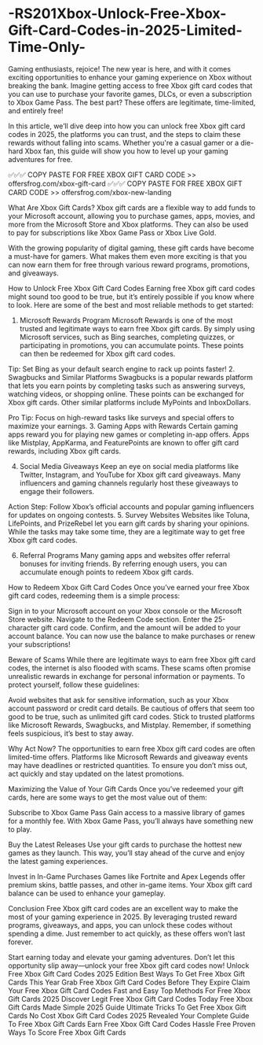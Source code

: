 # -RS201Xbox-Unlock-Free-Xbox-Gift-Card-Codes-in-2025-Limited-Time-Only-
Gaming enthusiasts, rejoice! The new year is here, and with it comes exciting opportunities to enhance your gaming experience on Xbox without breaking the bank. Imagine getting access to free Xbox gift card codes that you can use to purchase your favorite games, DLCs, or even a subscription to Xbox Game Pass. The best part? These offers are legitimate, time-limited, and entirely free!

In this article, we’ll dive deep into how you can unlock free Xbox gift card codes in 2025, the platforms you can trust, and the steps to claim these rewards without falling into scams. Whether you're a casual gamer or a die-hard Xbox fan, this guide will show you how to level up your gaming adventures for free.

✅✅✅ COPY PASTE FOR FREE XBOX GIFT CARD CODE >> offersfrog.com/xbox-gift-card
✅✅✅ COPY PASTE FOR FREE XBOX GIFT CARD CODE >> offersfrog.com/xbox-new-landing



What Are Xbox Gift Cards?
Xbox gift cards are a flexible way to add funds to your Microsoft account, allowing you to purchase games, apps, movies, and more from the Microsoft Store and Xbox platforms. They can also be used to pay for subscriptions like Xbox Game Pass or Xbox Live Gold.

With the growing popularity of digital gaming, these gift cards have become a must-have for gamers. What makes them even more exciting is that you can now earn them for free through various reward programs, promotions, and giveaways.

How to Unlock Free Xbox Gift Card Codes
Earning free Xbox gift card codes might sound too good to be true, but it’s entirely possible if you know where to look. Here are some of the best and most reliable methods to get started:

1. Microsoft Rewards Program
Microsoft Rewards is one of the most trusted and legitimate ways to earn free Xbox gift cards. By simply using Microsoft services, such as Bing searches, completing quizzes, or participating in promotions, you can accumulate points. These points can then be redeemed for Xbox gift card codes.

Tip: Set Bing as your default search engine to rack up points faster!
2. Swagbucks and Similar Platforms
Swagbucks is a popular rewards platform that lets you earn points by completing tasks such as answering surveys, watching videos, or shopping online. These points can be exchanged for Xbox gift cards. Other similar platforms include MyPoints and InboxDollars.

Pro Tip: Focus on high-reward tasks like surveys and special offers to maximize your earnings.
3. Gaming Apps with Rewards
Certain gaming apps reward you for playing new games or completing in-app offers. Apps like Mistplay, AppKarma, and FeaturePoints are known to offer gift card rewards, including Xbox gift cards.

4. Social Media Giveaways
Keep an eye on social media platforms like Twitter, Instagram, and YouTube for Xbox gift card giveaways. Many influencers and gaming channels regularly host these giveaways to engage their followers.

Action Step: Follow Xbox’s official accounts and popular gaming influencers for updates on ongoing contests.
5. Survey Websites
Websites like Toluna, LifePoints, and PrizeRebel let you earn gift cards by sharing your opinions. While the tasks may take some time, they are a legitimate way to get free Xbox gift card codes.

6. Referral Programs
Many gaming apps and websites offer referral bonuses for inviting friends. By referring enough users, you can accumulate enough points to redeem Xbox gift cards.

How to Redeem Xbox Gift Card Codes
Once you’ve earned your free Xbox gift card codes, redeeming them is a simple process:

Sign in to your Microsoft account on your Xbox console or the Microsoft Store website.
Navigate to the Redeem Code section.
Enter the 25-character gift card code.
Confirm, and the amount will be added to your account balance.
You can now use the balance to make purchases or renew your subscriptions!

Beware of Scams
While there are legitimate ways to earn free Xbox gift card codes, the internet is also flooded with scams. These scams often promise unrealistic rewards in exchange for personal information or payments. To protect yourself, follow these guidelines:

Avoid websites that ask for sensitive information, such as your Xbox account password or credit card details.
Be cautious of offers that seem too good to be true, such as unlimited gift card codes.
Stick to trusted platforms like Microsoft Rewards, Swagbucks, and Mistplay.
Remember, if something feels suspicious, it’s best to stay away.

Why Act Now?
The opportunities to earn free Xbox gift card codes are often limited-time offers. Platforms like Microsoft Rewards and giveaway events may have deadlines or restricted quantities. To ensure you don’t miss out, act quickly and stay updated on the latest promotions.

Maximizing the Value of Your Gift Cards
Once you’ve redeemed your gift cards, here are some ways to get the most value out of them:

Subscribe to Xbox Game Pass
Gain access to a massive library of games for a monthly fee. With Xbox Game Pass, you’ll always have something new to play.

Buy the Latest Releases
Use your gift cards to purchase the hottest new games as they launch. This way, you’ll stay ahead of the curve and enjoy the latest gaming experiences.

Invest in In-Game Purchases
Games like Fortnite and Apex Legends offer premium skins, battle passes, and other in-game items. Your Xbox gift card balance can be used to enhance your gameplay.

Conclusion
Free Xbox gift card codes are an excellent way to make the most of your gaming experience in 2025. By leveraging trusted reward programs, giveaways, and apps, you can unlock these codes without spending a dime. Just remember to act quickly, as these offers won’t last forever.

Start earning today and elevate your gaming adventures. Don’t let this opportunity slip away—unlock your free Xbox gift card codes now!
Unlock Free Xbox Gift Card Codes 2025 Edition 
Best Ways To Get Free Xbox Gift Cards This Year
Grab Free Xbox Gift Card Codes Before They Expire
Claim Your Free Xbox Gift Card Codes Fast and Easy
Top Methods For Free Xbox Gift Cards 2025
Discover Legit Free Xbox Gift Card Codes Today
Free Xbox Gift Cards Made Simple 2025 Guide
Ultimate Tricks To Get Free Xbox Gift Cards
No Cost Xbox Gift Card Codes 2025 Revealed
Your Complete Guide To Free Xbox Gift Cards
Earn Free Xbox Gift Card Codes Hassle Free
Proven Ways To Score Free Xbox Gift Cards
